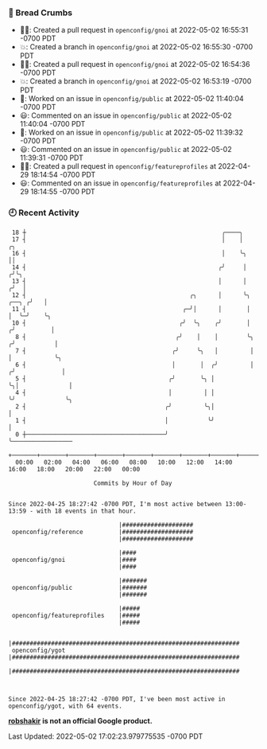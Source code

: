### 🍞 Bread Crumbs

 * ✍🏼: Created a pull request in `openconfig/gnoi` at 2022-05-02 16:55:31 -0700 PDT
 * 💥: Created a branch in `openconfig/gnoi` at 2022-05-02 16:55:30 -0700 PDT
 * ✍🏼: Created a pull request in `openconfig/gnoi` at 2022-05-02 16:54:36 -0700 PDT
 * 💥: Created a branch in `openconfig/gnoi` at 2022-05-02 16:53:19 -0700 PDT
 * 👀: Worked on an issue in `openconfig/public` at 2022-05-02 11:40:04 -0700 PDT
 * 😃: Commented on an issue in `openconfig/public` at 2022-05-02 11:40:04 -0700 PDT
 * 👀: Worked on an issue in `openconfig/public` at 2022-05-02 11:39:32 -0700 PDT
 * 😃: Commented on an issue in `openconfig/public` at 2022-05-02 11:39:31 -0700 PDT
 * ✍🏼: Created a pull request in `openconfig/featureprofiles` at 2022-04-29 18:14:54 -0700 PDT
 * 😃: Commented on an issue in `openconfig/featureprofiles` at 2022-04-29 18:14:55 -0700 PDT

### 🕘 Recent Activity
```
 18 ┼                                                       ╭────╮
 17 ┤                                                       │    │               ╭╮
 16 ┤                                                       │    ╰╮              ││
 14 ┤                                                      ╭╯     │             ╭╯╰╮
 13 ┤                                                      │      │            ╭╯  │
 12 ┤                                              ╭╮      │      ╰╮     ╭──╮ ╭╯   │
 11 ┤                                            ╭─╯│      │       │     │  ╰─╯    ╰╮
 10 ┤                                           ╭╯  ╰╮    ╭╯       │    ╭╯          │
  8 ┤                                          ╭╯    │    │        ╰╮  ╭╯           │
  7 ┤                                         ╭╯     ╰╮   │         │  │            ╰╮
  6 ┤                                         │       │  ╭╯         │ ╭╯             │
  5 ┤                                        ╭╯       ╰╮ │          ╰╮│              │
  4 ┤                                        │         │ │           ╰╯              ╰╮
  2 ┤                                       ╭╯         ╰╮│                            │
  1 ┤                                       │           ╰╯                            │
  0 ┼───────────────────────────────────────╯                                         ╰─────────────────
    +───────+───────+───────+───────+───────+───────+───────+───────+───────+───────+───────+───────+────
  00:00   02:00   04:00   06:00   08:00   10:00   12:00   14:00   16:00   18:00   20:00   22:00   00:00   

						Commits by Hour of Day


Since 2022-04-25 18:27:42 -0700 PDT, I'm most active between 13:00-13:59 - with 18 events in that hour.

```



```
                               |####################
 openconfig/reference          |####################
                               |####################

                               |####
 openconfig/gnoi               |####
                               |####

                               |#######
 openconfig/public             |#######
                               |#######

                               |#####
 openconfig/featureprofiles    |#####
                               |#####

                               |################################################################
 openconfig/ygot               |################################################################
                               |################################################################



Since 2022-04-25 18:27:42 -0700 PDT, I've been most active in openconfig/ygot, with 64 events.

```
**[robshakir](mailto:robjs@google.com) is not an official Google product.**  


Last Updated: 2022-05-02 17:02:23.979775535 -0700 PDT
